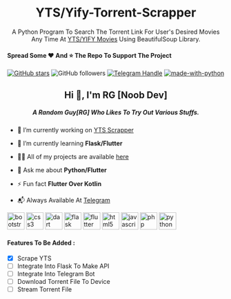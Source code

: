 <h1 align="center">YTS/Yify-Torrent-Scrapper</h1>
<p align="center">A Python Program To Search The Torrent Link For User's Desired Movies Any Time At <a href="https://yts.mx">YTS/YIFY Movies</a> Using BeautifulSoup Library.</p>

#### Spread Some :heart: And :star: The Repo To Support The Project

[![GitHub stars](https://img.shields.io/github/stars/RGProjectX/yts-torrent-scrapper.svg?style=social&label=Star)](https://github.com/RGProjectX/yts-torrent-scrapper) ![GitHub followers](https://img.shields.io/github/followers/RGProjectX.svg?style=social&label=Follow)
[![Telegram Handle](https://img.shields.io/badge/Telegram-Channel-brightgreen)](https://telegram.dog/RGProjectX)
[![made-with-python](https://img.shields.io/badge/Made%20with-Python-1f425f.svg)](https://www.python.org/)

<h2 align="center">Hi 🙌, I'm RG [Noob Dev]</h2>
<h5 align="center">A Random Guy[RG] Who Likes To Try Out Various Stuffs.</h5>

- 🔭 I’m currently working on [YTS Scrapper](https://github.com/RGProjectX/yts-torrent-scrapper)

- 🌱 I’m currently learning **Flask/Flutter**

- 👨‍💻 All of my projects are available [here](https://github.com/RGProjectX/)

- 💬 Ask me about **Python/Flutter**

- ⚡ Fun fact **Flutter Over Kotlin**

- 📬 Always Available At [Telegram](https://telegram.dog/RandomGuyRG69)

<p align="left"><img src="https://devicons.github.io/devicon/devicon.git/icons/bootstrap/bootstrap-plain.svg" alt="bootstrap" width="40" height="40"/> <img src="https://devicons.github.io/devicon/devicon.git/icons/css3/css3-original-wordmark.svg" alt="css3" width="40" height="40"/> <img src="https://www.vectorlogo.zone/logos/dartlang/dartlang-icon.svg" alt="dart" width="40" height="40"/> <img src="https://www.vectorlogo.zone/logos/pocoo_flask/pocoo_flask-icon.svg" alt="flask" width="40" height="40"/> <img src="https://www.vectorlogo.zone/logos/flutterio/flutterio-icon.svg" alt="flutter" width="40" height="40"/> <img src="https://devicons.github.io/devicon/devicon.git/icons/html5/html5-original-wordmark.svg" alt="html5" width="40" height="40"/> <img src="https://devicons.github.io/devicon/devicon.git/icons/javascript/javascript-original.svg" alt="javascript" width="40" height="40"/> <img src="https://devicons.github.io/devicon/devicon.git/icons/php/php-original.svg" alt="php" width="40" height="40"/> <img src="https://devicons.github.io/devicon/devicon.git/icons/python/python-original.svg" alt="python" width="40" height="40"/></p>

#### Features To Be Added :

- [x] Scrape YTS
- [ ] Integrate Into Flask To Make API
- [ ] Integrate Into Telegram Bot
- [ ] Download Torrent File To Device
- [ ] Stream Torrent File 
